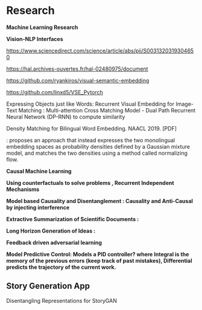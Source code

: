 # Research

**Machine Learning Research**

**Vision-NLP Interfaces**

https://www.sciencedirect.com/science/article/abs/pii/S0031320319304650

https://hal.archives-ouvertes.fr/hal-02480975/document

https://github.com/ryankiros/visual-semantic-embedding

https://github.com/linxd5/VSE_Pytorch

Expressing Objects just like Words: Recurrent Visual Embedding for Image-Text Matching : Multi-attention Cross Matching Model - Dual Path Recurrent Neural Network (DP-RNN) to compute similarity

Density Matching for Bilingual Word Embedding. NAACL 2019. [PDF]

: proposes an approach that instead expresses the two monolingual embedding spaces as probability densities defined by a Gaussian mixture model, and matches the two densities using a method called normalizing flow.

**Causal Machine Learning**

**Using counterfactuals to solve problems , Recurrent Independent Mechanisms**

**Model based Causality and Disentanglement : Causality and Anti-Causal by injecting interference**

**Extractive Summarization of Scientific Documents :**

**Long Horizon Generation of Ideas :**

**Feedback driven adversarial learning**

**Model Predictive Control: Models a PID controller? where Integral is the memory of the previous errors (keep track of past mistakes), Differential predicts the trajectory of the current work.**

## Story Generation App

Disentangling Representations for StoryGAN
